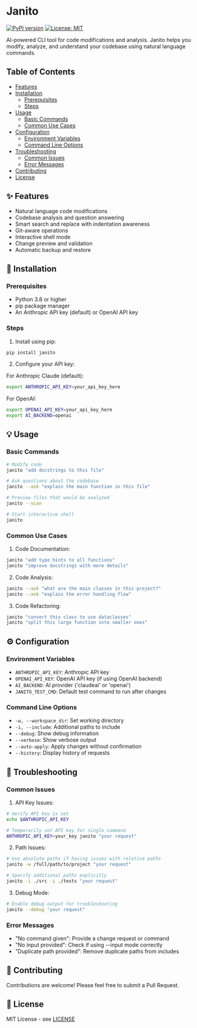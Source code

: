 # Janito

[![PyPI version](https://badge.fury.io/py/janito.svg)](https://badge.fury.io/py/janito)
[![License: MIT](https://img.shields.io/badge/License-MIT-yellow.svg)](https://opensource.org/licenses/MIT)

AI-powered CLI tool for code modifications and analysis. Janito helps you modify, analyze, and understand your codebase using natural language commands.

## Table of Contents

- [Features](#features)
- [Installation](#installation)
  - [Prerequisites](#prerequisites)
  - [Steps](#steps)
- [Usage](#usage)
  - [Basic Commands](#basic-commands)
  - [Common Use Cases](#common-use-cases)
- [Configuration](#configuration)
  - [Environment Variables](#environment-variables)
  - [Command Line Options](#command-line-options)
- [Troubleshooting](#troubleshooting)
  - [Common Issues](#common-issues)
  - [Error Messages](#error-messages)
- [Contributing](#contributing)
- [License](#license)

## ✨ Features

- Natural language code modifications
- Codebase analysis and question answering
- Smart search and replace with indentation awareness
- Git-aware operations
- Interactive shell mode
- Change preview and validation
- Automatic backup and restore

## 🚀 Installation

### Prerequisites

- Python 3.8 or higher
- pip package manager
- An Anthropic API key (default) or OpenAI API key

### Steps

1. Install using pip:
```bash
pip install janito
```

2. Configure your API key:

For Anthropic Claude (default):
```bash
export ANTHROPIC_API_KEY=your_api_key_here
```

For OpenAI:
```bash
export OPENAI_API_KEY=your_api_key_here
export AI_BACKEND=openai
```

## 💡 Usage

### Basic Commands

```bash
# Modify code
janito "add docstrings to this file"

# Ask questions about the codebase
janito --ask "explain the main function in this file"

# Preview files that would be analyzed
janito --scan

# Start interactive shell
janito
```

### Common Use Cases

1. Code Documentation:
```bash
janito "add type hints to all functions"
janito "improve docstrings with more details"
```

2. Code Analysis:
```bash
janito --ask "what are the main classes in this project?"
janito --ask "explain the error handling flow"
```

3. Code Refactoring:
```bash
janito "convert this class to use dataclasses"
janito "split this large function into smaller ones"
```

## ⚙️ Configuration

### Environment Variables

- `ANTHROPIC_API_KEY`: Anthropic API key
- `OPENAI_API_KEY`: OpenAI API key (if using OpenAI backend)
- `AI_BACKEND`: AI provider ('claudeai' or 'openai')
- `JANITO_TEST_CMD`: Default test command to run after changes

### Command Line Options

- `-w, --workspace_dir`: Set working directory
- `-i, --include`: Additional paths to include
- `--debug`: Show debug information
- `--verbose`: Show verbose output
- `--auto-apply`: Apply changes without confirmation
- `--history`: Display history of requests

## 🔧 Troubleshooting

### Common Issues

1. API Key Issues:
```bash
# Verify API key is set
echo $ANTHROPIC_API_KEY

# Temporarily set API key for single command
ANTHROPIC_API_KEY=your_key janito "your request"
```

2. Path Issues:
```bash
# Use absolute paths if having issues with relative paths
janito -w /full/path/to/project "your request"

# Specify additional paths explicitly
janito -i ./src -i ./tests "your request"
```

3. Debug Mode:
```bash
# Enable debug output for troubleshooting
janito --debug "your request"
```

### Error Messages

- "No command given": Provide a change request or command
- "No input provided": Check if using --input mode correctly
- "Duplicate path provided": Remove duplicate paths from includes

## 👥 Contributing

Contributions are welcome! Please feel free to submit a Pull Request.

## 📄 License

MIT License - see [LICENSE](LICENSE)